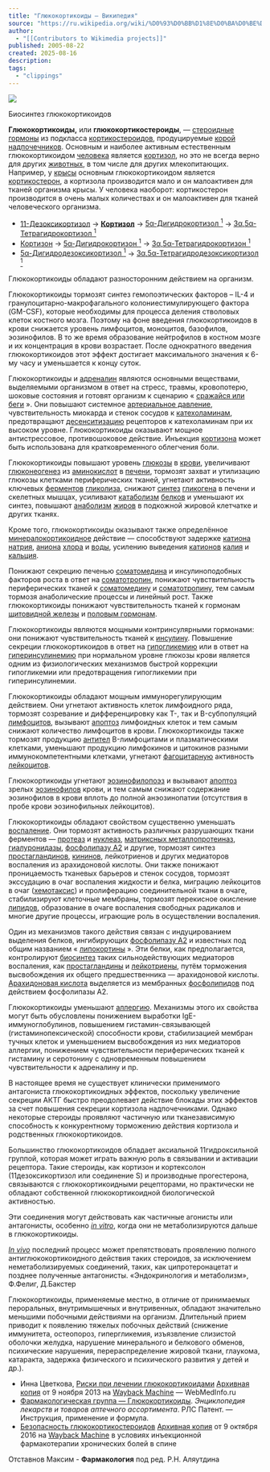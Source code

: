 ```yaml
---
title: "Глюкокортикоиды — Википедия"
source: "https://ru.wikipedia.org/wiki/%D0%93%D0%BB%D1%8E%D0%BA%D0%BE%D0%BA%D0%BE%D1%80%D1%82%D0%B8%D0%BA%D0%BE%D0%B8%D0%B4%D1%8B"
author:
  - "[[Contributors to Wikimedia projects]]"
published: 2005-08-22
created: 2025-08-16
description:
tags:
  - "clippings"
---
```

![](https://upload.wikimedia.org/wikipedia/commons/thumb/5/50/%D0%A1%D0%B8%D0%BD%D1%82%D0%B5%D0%B7_%D0%B3%D0%BB%D1%8E%D0%BA%D0%BE%D0%BA%D0%BE%D1%80%D1%82%D0%B8%D0%BA%D0%BE%D0%B8%D0%B4%D0%BE%D0%B2.jpg/500px-%D0%A1%D0%B8%D0%BD%D1%82%D0%B5%D0%B7_%D0%B3%D0%BB%D1%8E%D0%BA%D0%BE%D0%BA%D0%BE%D1%80%D1%82%D0%B8%D0%BA%D0%BE%D0%B8%D0%B4%D0%BE%D0%B2.jpg)

Биосинтез глюкокортикоидов

**Глюкокортикоиды,** или **глюкокортикостероиды**, — [стероидные гормоны](https://ru.wikipedia.org/wiki/%D0%A1%D1%82%D0%B5%D1%80%D0%BE%D0%B8%D0%B4%D0%BD%D1%8B%D0%B5_%D0%B3%D0%BE%D1%80%D0%BC%D0%BE%D0%BD%D1%8B "Стероидные гормоны") из подкласса [кортикостероидов](https://ru.wikipedia.org/wiki/%D0%9A%D0%BE%D1%80%D1%82%D0%B8%D0%BA%D0%BE%D1%81%D1%82%D0%B5%D1%80%D0%BE%D0%B8%D0%B4%D1%8B "Кортикостероиды"), продуцируемые [корой надпочечников](https://ru.wikipedia.org/wiki/%D0%9A%D0%BE%D1%80%D0%B0_%D0%BD%D0%B0%D0%B4%D0%BF%D0%BE%D1%87%D0%B5%D1%87%D0%BD%D0%B8%D0%BA%D0%BE%D0%B2 "Кора надпочечников"). Основным и наиболее активным естественным глюкокортикоидом [человека](https://ru.wikipedia.org/wiki/%D0%A7%D0%B5%D0%BB%D0%BE%D0%B2%D0%B5%D0%BA "Человек") является [кортизол](https://ru.wikipedia.org/wiki/%D0%9A%D0%BE%D1%80%D1%82%D0%B8%D0%B7%D0%BE%D0%BB "Кортизол"), но это не всегда верно для других [животных](https://ru.wikipedia.org/wiki/%D0%96%D0%B8%D0%B2%D0%BE%D1%82%D0%BD%D0%BE%D0%B5 "Животное"), в том числе для других млекопитающих. Например, у [крысы](https://ru.wikipedia.org/wiki/%D0%9A%D1%80%D1%8B%D1%81%D0%B0 "Крыса") основным глюкокортикоидом является [кортикостерон](https://ru.wikipedia.org/wiki/%D0%9A%D0%BE%D1%80%D1%82%D0%B8%D0%BA%D0%BE%D1%81%D1%82%D0%B5%D1%80%D0%BE%D0%BD "Кортикостерон"), а кортизола производится мало и он малоактивен для тканей организма крысы. У человека наоборот: кортикостерон производится в очень малых количествах и он малоактивен для тканей человеческого организма.

- [11-Дезоксикортизол](https://ru.wikipedia.org/wiki/11-%D0%B4%D0%B5%D0%B7%D0%BE%D0%BA%D1%81%D0%B8%D0%BA%D0%BE%D1%80%D1%82%D0%B8%D0%B7%D0%BE%D0%BB "11-дезоксикортизол") → **[Кортизол](https://ru.wikipedia.org/wiki/%D0%9A%D0%BE%D1%80%D1%82%D0%B8%D0%B7%D0%BE%D0%BB "Кортизол")** → [5α-Дигидрокортизол <sup>1</sup>](https://ru.wikipedia.org/wiki/%D0%94%D0%B8%D0%B3%D0%B8%D0%B4%D1%80%D0%BE%D0%BA%D0%BE%D1%80%D1%82%D0%B8%D0%B7%D0%BE%D0%BB "Дигидрокортизол") → [3α,5α-Тетрагидрокортизол <sup>1</sup>](https://ru.wikipedia.org/wiki/%D0%A2%D0%B5%D1%82%D1%80%D0%B0%D0%B3%D0%B8%D0%B4%D1%80%D0%BE%D0%BA%D0%BE%D1%80%D1%82%D0%B8%D0%B7%D0%BE%D0%BB "Тетрагидрокортизол")
- [Кортизон](https://ru.wikipedia.org/wiki/%D0%9A%D0%BE%D1%80%D1%82%D0%B8%D0%B7%D0%BE%D0%BD "Кортизон") → [5α-Дигидрокортизон <sup>1</sup>](https://ru.wikipedia.org/wiki/%D0%94%D0%B8%D0%B3%D0%B8%D0%B4%D1%80%D0%BE%D0%BA%D0%BE%D1%80%D1%82%D0%B8%D0%B7%D0%BE%D0%BD "Дигидрокортизон") → [3α,5α-Тетрагидрокортизон <sup>1</sup>](https://ru.wikipedia.org/wiki/%D0%A2%D0%B5%D1%82%D1%80%D0%B0%D0%B3%D0%B8%D0%B4%D1%80%D0%BE%D0%BA%D0%BE%D1%80%D1%82%D0%B8%D0%B7%D0%BE%D0%BD "Тетрагидрокортизон")
- [5α-Дигидродезоксикортизол <sup>1</sup>](https://ru.wikipedia.org/w/index.php?title=%D0%94%D0%B8%D0%B3%D0%B8%D0%B4%D1%80%D0%BE%D0%B4%D0%B5%D0%BE%D0%BA%D1%81%D0%B8%D0%BA%D0%BE%D1%80%D1%82%D0%B8%D0%B7%D0%BE%D0%BB&action=edit&redlink=1 "Дигидродеоксикортизол (страница отсутствует)") → [3α,5α-Тетрагидродезоксикортизол <sup>1</sup>](https://ru.wikipedia.org/w/index.php?title=%D0%A2%D0%B5%D1%82%D1%80%D0%B0%D0%B3%D0%B8%D0%B4%D1%80%D0%BE%D0%B4%D0%B5%D0%B7%D0%BE%D0%BA%D1%81%D0%B8%D0%BA%D0%BE%D1%80%D1%82%D0%B8%D0%B7%D0%BE%D0%BB&action=edit&redlink=1 "Тетрагидродезоксикортизол (страница отсутствует)")

Глюкокортикоиды обладают разносторонним действием на организм.

Глюкокортикоиды тормозят синтез гемопоэтических факторов – IL-4 и гранулоцитарно-макрофагального колониестимулирующего фактора (GM-CSF), которые необходимы для процесса деления стволовых клеток костного мозга. Поэтому на фоне введения глюкокортикоидов в крови снижается уровень лимфоцитов, моноцитов, базофилов, эозинофилов. В то же время образование нейтрофилов в костном мозге и их концентрация в крови возрастает. После однократного введения глюкокортикоидов этот эффект достигает максимального значения к 6-му часу и уменьшается к концу суток.

Глюкокортикоиды и [адреналин](https://ru.wikipedia.org/wiki/%D0%90%D0%B4%D1%80%D0%B5%D0%BD%D0%B0%D0%BB%D0%B8%D0%BD "Адреналин") являются основными веществами, выделяемыми организмом в ответ на стресс, травмы, кровопотерю, шоковые состояния и готовят организм к сценарию « [сражайся или беги](https://ru.wikipedia.org/wiki/%D0%91%D0%B5%D0%B9_%D0%B8%D0%BB%D0%B8_%D0%B1%D0%B5%D0%B3%D0%B8 "Бей или беги") ». Они повышают системное [артериальное давление](https://ru.wikipedia.org/wiki/%D0%90%D1%80%D1%82%D0%B5%D1%80%D0%B8%D0%B0%D0%BB%D1%8C%D0%BD%D0%BE%D0%B5_%D0%B4%D0%B0%D0%B2%D0%BB%D0%B5%D0%BD%D0%B8%D0%B5 "Артериальное давление"), чувствительность миокарда и стенок сосудов к [катехоламинам](https://ru.wikipedia.org/wiki/%D0%9A%D0%B0%D1%82%D0%B5%D1%85%D0%BE%D0%BB%D0%B0%D0%BC%D0%B8%D0%BD "Катехоламин"), предотвращают [десенситизацию](https://ru.wikipedia.org/wiki/%D0%94%D0%B5%D1%81%D0%B5%D0%BD%D1%81%D0%B8%D1%82%D0%B8%D0%B7%D0%B0%D1%86%D0%B8%D1%8F "Десенситизация") рецепторов к катехоламинам при их высоком уровне. Глюкокортикоиды оказывают мощное антистрессовое, противошоковое действие. Инъекция [кортизона](https://ru.wikipedia.org/wiki/%D0%9A%D0%BE%D1%80%D1%82%D0%B8%D0%B7%D0%BE%D0%BD "Кортизон") может быть использована для кратковременного облегчения боли.

Глюкокортикоиды повышают уровень [глюкозы](https://ru.wikipedia.org/wiki/%D0%93%D0%BB%D1%8E%D0%BA%D0%BE%D0%B7%D0%B0 "Глюкоза") в [крови](https://ru.wikipedia.org/wiki/%D0%9A%D1%80%D0%BE%D0%B2%D1%8C "Кровь"), увеличивают [глюконеогенез](https://ru.wikipedia.org/wiki/%D0%93%D0%BB%D1%8E%D0%BA%D0%BE%D0%BD%D0%B5%D0%BE%D0%B3%D0%B5%D0%BD%D0%B5%D0%B7 "Глюконеогенез") из [аминокислот](https://ru.wikipedia.org/wiki/%D0%90%D0%BC%D0%B8%D0%BD%D0%BE%D0%BA%D0%B8%D1%81%D0%BB%D0%BE%D1%82%D1%8B "Аминокислоты") в [печени](https://ru.wikipedia.org/wiki/%D0%9F%D0%B5%D1%87%D0%B5%D0%BD%D1%8C "Печень"), тормозят захват и утилизацию глюкозы клетками периферических тканей, угнетают активность ключевых [ферментов](https://ru.wikipedia.org/wiki/%D0%A4%D0%B5%D1%80%D0%BC%D0%B5%D0%BD%D1%82 "Фермент") [гликолиза](https://ru.wikipedia.org/wiki/%D0%93%D0%BB%D0%B8%D0%BA%D0%BE%D0%BB%D0%B8%D0%B7 "Гликолиз"), снижают [синтез](https://ru.wikipedia.org/wiki/%D0%A5%D0%B8%D0%BC%D0%B8%D1%87%D0%B5%D1%81%D0%BA%D0%B8%D0%B9_%D1%81%D0%B8%D0%BD%D1%82%D0%B5%D0%B7 "Химический синтез") [гликогена](https://ru.wikipedia.org/wiki/%D0%93%D0%BB%D0%B8%D0%BA%D0%BE%D0%B3%D0%B5%D0%BD "Гликоген") в печени и скелетных мышцах, усиливают [катаболизм](https://ru.wikipedia.org/wiki/%D0%9A%D0%B0%D1%82%D0%B0%D0%B1%D0%BE%D0%BB%D0%B8%D0%B7%D0%BC "Катаболизм") [белков](https://ru.wikipedia.org/wiki/%D0%91%D0%B5%D0%BB%D0%BA%D0%B8 "Белки") и уменьшают их синтез, повышают [анаболизм](https://ru.wikipedia.org/wiki/%D0%90%D0%BD%D0%B0%D0%B1%D0%BE%D0%BB%D0%B8%D0%B7%D0%BC "Анаболизм") [жиров](https://ru.wikipedia.org/wiki/%D0%96%D0%B8%D1%80 "Жир") в подкожной жировой клетчатке и других тканях.

Кроме того, глюкокортикоиды оказывают также определённое [минералокортикоидное](https://ru.wikipedia.org/wiki/%D0%9C%D0%B8%D0%BD%D0%B5%D1%80%D0%B0%D0%BB%D0%BE%D0%BA%D0%BE%D1%80%D1%82%D0%B8%D0%BA%D0%BE%D0%B8%D0%B4 "Минералокортикоид") действие — способствуют задержке [катиона](https://ru.wikipedia.org/wiki/%D0%9A%D0%B0%D1%82%D0%B8%D0%BE%D0%BD "Катион") [натрия](https://ru.wikipedia.org/wiki/%D0%9D%D0%B0%D1%82%D1%80%D0%B8%D0%B9 "Натрий"), [аниона](https://ru.wikipedia.org/wiki/%D0%90%D0%BD%D0%B8%D0%BE%D0%BD "Анион") [хлора](https://ru.wikipedia.org/wiki/%D0%A5%D0%BB%D0%BE%D1%80 "Хлор") и [воды](https://ru.wikipedia.org/wiki/%D0%92%D0%BE%D0%B4%D0%B0 "Вода"), усилению выведения [катионов](https://ru.wikipedia.org/wiki/%D0%9A%D0%B0%D1%82%D0%B8%D0%BE%D0%BD "Катион") [калия](https://ru.wikipedia.org/wiki/%D0%9A%D0%B0%D0%BB%D0%B8%D0%B9 "Калий") и [кальция](https://ru.wikipedia.org/wiki/%D0%9A%D0%B0%D0%BB%D1%8C%D1%86%D0%B8%D0%B9 "Кальций").

Понижают секрецию печенью [соматомедина](https://ru.wikipedia.org/wiki/%D0%98%D0%BD%D1%81%D1%83%D0%BB%D0%B8%D0%BD%D0%BE%D0%BF%D0%BE%D0%B4%D0%BE%D0%B1%D0%BD%D1%8B%D0%B9_%D1%84%D0%B0%D0%BA%D1%82%D0%BE%D1%80_%D1%80%D0%BE%D1%81%D1%82%D0%B0_1 "Инсулиноподобный фактор роста 1") и инсулиноподобных факторов роста в ответ на [соматотропин](https://ru.wikipedia.org/wiki/%D0%A1%D0%BE%D0%BC%D0%B0%D1%82%D0%BE%D1%82%D1%80%D0%BE%D0%BF%D0%B8%D0%BD "Соматотропин"), понижают чувствительность периферических тканей к [соматомедину](https://ru.wikipedia.org/w/index.php?title=%D0%A1%D0%BE%D0%BC%D0%B0%D1%82%D0%BE%D0%BC%D0%B5%D0%B4%D0%B8%D0%BD&action=edit&redlink=1 "Соматомедин (страница отсутствует)") и [соматотропину](https://ru.wikipedia.org/wiki/%D0%A1%D0%BE%D0%BC%D0%B0%D1%82%D0%BE%D1%82%D1%80%D0%BE%D0%BF%D0%B8%D0%BD "Соматотропин"), тем самым тормозя анаболические процессы и линейный рост. Также глюкокортикоиды понижают чувствительность тканей к гормонам [щитовидной железы](https://ru.wikipedia.org/wiki/%D0%A9%D0%B8%D1%82%D0%BE%D0%B2%D0%B8%D0%B4%D0%BD%D0%B0%D1%8F_%D0%B6%D0%B5%D0%BB%D0%B5%D0%B7%D0%B0 "Щитовидная железа") и [половым гормонам](https://ru.wikipedia.org/wiki/%D0%9F%D0%BE%D0%BB%D0%BE%D0%B2%D1%8B%D0%B5_%D0%B3%D0%BE%D1%80%D0%BC%D0%BE%D0%BD%D1%8B "Половые гормоны").

Глюкокортикоиды являются мощными контринсулярными гормонами: они понижают чувствительность тканей к [инсулину](https://ru.wikipedia.org/wiki/%D0%98%D0%BD%D1%81%D1%83%D0%BB%D0%B8%D0%BD "Инсулин"). Повышение секреции глюкокортикоидов в ответ на [гипогликемию](https://ru.wikipedia.org/wiki/%D0%93%D0%B8%D0%BF%D0%BE%D0%B3%D0%BB%D0%B8%D0%BA%D0%B5%D0%BC%D0%B8%D1%8F "Гипогликемия") или в ответ на [гиперинсулинемию](https://ru.wikipedia.org/w/index.php?title=%D0%93%D0%B8%D0%BF%D0%B5%D1%80%D0%B8%D0%BD%D1%81%D1%83%D0%BB%D0%B8%D0%BD%D0%B5%D0%BC%D0%B8%D1%8F&action=edit&redlink=1 "Гиперинсулинемия (страница отсутствует)") при нормальном уровне глюкозы крови является одним из физиологических механизмов быстрой коррекции гипогликемии или предотвращения гипогликемии при гиперинсулинемии.

Глюкокортикоиды обладают мощным иммунорегулирующим действием. Они угнетают активность клеток лимфоидного ряда, тормозят созревание и дифференцировку как Т-, так и B-субпопуляций [лимфоцитов](https://ru.wikipedia.org/wiki/%D0%9B%D0%B8%D0%BC%D1%84%D0%BE%D1%86%D0%B8%D1%82 "Лимфоцит"), вызывают [апоптоз](https://ru.wikipedia.org/wiki/%D0%90%D0%BF%D0%BE%D0%BF%D1%82%D0%BE%D0%B7 "Апоптоз") лимфоидных клеток и тем самым снижают количество лимфоцитов в крови. Глюкокортикоиды также тормозят продукцию [антител](https://ru.wikipedia.org/wiki/%D0%90%D0%BD%D1%82%D0%B8%D1%82%D0%B5%D0%BB%D0%BE "Антитело") B-лимфоцитами и плазматическими клетками, уменьшают продукцию лимфокинов и цитокинов разными иммунокомпетентными клетками, угнетают [фагоцитарную](https://ru.wikipedia.org/wiki/%D0%A4%D0%B0%D0%B3%D0%BE%D1%86%D0%B8%D1%82%D0%BE%D0%B7 "Фагоцитоз") активность [лейкоцитов](https://ru.wikipedia.org/wiki/%D0%9B%D0%B5%D0%B9%D0%BA%D0%BE%D1%86%D0%B8%D1%82 "Лейкоцит").

Глюкокортикоиды угнетают [эозинофилопоэз](https://ru.wikipedia.org/w/index.php?title=%D0%AD%D0%BE%D0%B7%D0%B8%D0%BD%D0%BE%D1%84%D0%B8%D0%BB%D0%BE%D0%BF%D0%BE%D1%8D%D0%B7&action=edit&redlink=1 "Эозинофилопоэз (страница отсутствует)") и вызывают [апоптоз](https://ru.wikipedia.org/wiki/%D0%90%D0%BF%D0%BE%D0%BF%D1%82%D0%BE%D0%B7 "Апоптоз") зрелых [эозинофилов](https://ru.wikipedia.org/wiki/%D0%AD%D0%BE%D0%B7%D0%B8%D0%BD%D0%BE%D1%84%D0%B8%D0%BB "Эозинофил") крови, и тем самым снижают содержание эозинофилов в крови вплоть до полной анэозинопатии (отсутствия в пробе крови эозинофильных лейкоцитов).

Глюкокортикоиды обладают свойством существенно уменьшать [воспаление](https://ru.wikipedia.org/wiki/%D0%92%D0%BE%D1%81%D0%BF%D0%B0%D0%BB%D0%B5%D0%BD%D0%B8%D0%B5 "Воспаление"). Они тормозят активность различных разрушающих ткани ферментов — [протеаз](https://ru.wikipedia.org/wiki/%D0%9F%D1%80%D0%BE%D1%82%D0%B5%D0%B0%D0%B7%D0%B0 "Протеаза") и [нуклеаз](https://ru.wikipedia.org/wiki/%D0%9D%D1%83%D0%BA%D0%BB%D0%B5%D0%B0%D0%B7%D0%B0 "Нуклеаза"), [матриксных металлопротеиназ](https://ru.wikipedia.org/wiki/%D0%9C%D0%B0%D1%82%D1%80%D0%B8%D0%BA%D1%81%D0%BD%D1%8B%D0%B5_%D0%BC%D0%B5%D1%82%D0%B0%D0%BB%D0%BB%D0%BE%D0%BF%D1%80%D0%BE%D1%82%D0%B5%D0%B8%D0%BD%D0%B0%D0%B7%D1%8B "Матриксные металлопротеиназы"), [гиалуронидазы](https://ru.wikipedia.org/wiki/%D0%93%D0%B8%D0%B0%D0%BB%D1%83%D1%80%D0%BE%D0%BD%D0%B8%D0%B4%D0%B0%D0%B7%D0%B0 "Гиалуронидаза"), [фосфолипазу А2](https://ru.wikipedia.org/wiki/%D0%A4%D0%BE%D1%81%D1%84%D0%BE%D0%BB%D0%B8%D0%BF%D0%B0%D0%B7%D0%B0_A2 "Фосфолипаза A2") и другие, тормозят синтез [простагландинов](https://ru.wikipedia.org/wiki/%D0%9F%D1%80%D0%BE%D1%81%D1%82%D0%B0%D0%B3%D0%BB%D0%B0%D0%BD%D0%B4%D0%B8%D0%BD "Простагландин"), [кининов](https://ru.wikipedia.org/w/index.php?title=%D0%9A%D0%B8%D0%BD%D0%B8%D0%BD&action=edit&redlink=1 "Кинин (страница отсутствует)"), лейкотриенов и других медиаторов воспаления из арахидоновой кислоты. Они также понижают проницаемость тканевых барьеров и стенок сосудов, тормозят экссудацию в очаг воспаления жидкости и белка, миграцию лейкоцитов в очаг ([хемотаксис](https://ru.wikipedia.org/wiki/%D0%A5%D0%B5%D0%BC%D0%BE%D1%82%D0%B0%D0%BA%D1%81%D0%B8%D1%81 "Хемотаксис")) и пролиферацию соединительной ткани в очаге, стабилизируют клеточные мембраны, тормозят перекисное окисление [липидов](https://ru.wikipedia.org/wiki/%D0%9B%D0%B8%D0%BF%D0%B8%D0%B4 "Липид"), образование в очаге воспаления свободных радикалов и многие другие процессы, играющие роль в осуществлении воспаления.

Один из механизмов такого действия связан с индуцированием выделения белков, ингибирующих [фосфолипазу A2](https://ru.wikipedia.org/wiki/%D0%A4%D0%BE%D1%81%D1%84%D0%BE%D0%BB%D0%B8%D0%BF%D0%B0%D0%B7%D0%B0_A2 "Фосфолипаза A2") и известных под общим названием « [липокортины](https://ru.wikipedia.org/wiki/%D0%9B%D0%B8%D0%BF%D0%BE%D0%BA%D0%BE%D1%80%D1%82%D0%B8%D0%BD "Липокортин") ». Эти белки, как предполагается, контролируют [биосинтез](https://ru.wikipedia.org/wiki/%D0%91%D0%B8%D0%BE%D1%81%D0%B8%D0%BD%D1%82%D0%B5%D0%B7 "Биосинтез") таких сильнодействующих медиаторов воспаления, как [простагландины](https://ru.wikipedia.org/wiki/%D0%9F%D1%80%D0%BE%D1%81%D1%82%D0%B0%D0%B3%D0%BB%D0%B0%D0%BD%D0%B4%D0%B8%D0%BD%D1%8B "Простагландины") и [лейкотриены](https://ru.wikipedia.org/wiki/%D0%9B%D0%B5%D0%B9%D0%BA%D0%BE%D1%82%D1%80%D0%B8%D0%B5%D0%BD%D1%8B "Лейкотриены"), путём торможения высвобождения их общего предшественника — арахидоновой кислоты. [Арахидоновая кислота](https://ru.wikipedia.org/wiki/%D0%90%D1%80%D0%B0%D1%85%D0%B8%D0%B4%D0%BE%D0%BD%D0%BE%D0%B2%D0%B0%D1%8F_%D0%BA%D0%B8%D1%81%D0%BB%D0%BE%D1%82%D0%B0 "Арахидоновая кислота") выделяется из мембранных [фосфолипидов](https://ru.wikipedia.org/wiki/%D0%A4%D0%BE%D1%81%D1%84%D0%BE%D0%BB%D0%B8%D0%BF%D0%B8%D0%B4%D1%8B "Фосфолипиды") под действием фосфолипазы A2.

Глюкокортикоиды уменьшают [аллергию](https://ru.wikipedia.org/wiki/%D0%90%D0%BB%D0%BB%D0%B5%D1%80%D0%B3%D0%B8%D1%8F "Аллергия"). Механизмы этого их свойства могут быть обусловлены понижением выработки IgE-иммуноглобулинов, повышением гистамин-связывающей (гистаминопексической) способности крови, стабилизацией мембран тучных клеток и уменьшением высвобождения из них медиаторов аллергии, понижением чувствительности периферических тканей к гистамину и серотонину с одновременным повышением чувствительности к адреналину и пр.

В настоящее время не существует клинически применимого антагониста глюкокортикоидных эффектов, поскольку увеличение секреции АКТГ быстро преодолевает действие блокады этих эффектов за счет повышения секреции кортизола надпочечниками. Однако некоторые стероиды проявляют частичную или тканезависимую способность к конкурентному торможению действия кортизола и родственных глюкокортикоидов.

Большинство глюкокортикоидов обладает аксиальной 11гидроксильной группой, которая может играть важную роль в связывании и активации рецептора. Такие стероиды, как кортизон и кортексолон (11дезоксикортизол или соединение S) и производные прогестерона, связываются с глюкокортикоидными рецепторами, но практически не обладают собственной глюкокортикоидной биологической активностью.

Эти соединения могут действовать как частичные агонисты или антагонисты, особенно *[in vitro](https://ru.wikipedia.org/wiki/In_vitro "In vitro")*, когда они не метаболизируются дальше в глюкокортикоиды.

*[In vivo](https://ru.wikipedia.org/wiki/In_vivo "In vivo")* последний процесс может препятствовать проявлению полного антиглюкокортикоидного действия таких стероидов, за исключением неметаболизируемых соединений, таких, как ципротеронацетат и позднее полученные антагонисты. «Эндокринология и метаболизм», Ф.Фелиг, Д.Бакстер

Глюкокортикоиды, применяемые местно, в отличие от принимаемых пероральных, внутримышечных и внутривенных, обладают значительно меньшими побочными действиями на организм. Длительный прием приводит к появлению тяжелых побочных действий (снижение иммунитета, остеопороз, гипергликемия, изъязвление слизистой оболочки желудка, нарушение минерального и белкового обменов, психические нарушения, перераспределение жировой ткани, глаукома, катаракта, задержка физического и психического развития у детей и др.).

- Инна Цветкова, [Риски при лечении глюкокортикоидами](http://www.webmedinfo.ru/riski-pri-lechenii-glyukokortikoidami.html) [Архивная копия](https://web.archive.org/web/20131109095327/http://www.webmedinfo.ru/riski-pri-lechenii-glyukokortikoidami.html) от 9 ноября 2013 на [Wayback Machine](https://ru.wikipedia.org/wiki/Wayback_Machine "Wayback Machine") — WebMedInfo.ru
- [Фармакологическая группа — Глюкокортикоиды](http://www.rlsnet.ru/fg_index_id_287.htm). *Энциклопедия лекарств и товаров аптечного ассортимента*. РЛС Патент. — Инструкция, применение и формула.
- [Безопасность глюкокортикостероидов](http://spinet.ru/book/farmakoterapiya/gljukokortikosteroidy.php) [Архивная копия](https://web.archive.org/web/20161009184623/http://spinet.ru/book/farmakoterapiya/gljukokortikosteroidy.php) от 9 октября 2016 на [Wayback Machine](https://ru.wikipedia.org/wiki/Wayback_Machine "Wayback Machine") в условиях инъекционной фармакотерапии хронических болей в спине

Отставнов Максим - **Фармакология** под ред. Р.Н. Аляутдина